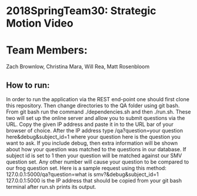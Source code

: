 # 2018SpringTeam30: Strategic Motion Video
# Team Members:
Zach Brownlow, Christina Mara, Will Rea, Matt Rosenbloom

## How to run:
In order to run the application via the REST end-point one should first clone this repository. Then change directories to the QA folder using git bash. From git bash run the command ./dependencies.sh and then ./run.sh. These two will set up the online server and allow you to submit questions via the URL. Copy the given IP address and paste it in to the URL bar of your browser of choice. After the IP address type /qa?question=your question here&debug&subject_id=1 where your question here is the question you want to ask. If you include debug, then extra information will be shown about how your question was matched to the questions in our database. If subject id is set to 1 then your question will be matched against our SMV question set. Any other number will cause your question to be compared to our frog question set. Here is a sample request using this method:
127.0.0.1:5000/qa?question=what is smv?&debug&subject_id=1
127.0.0.1:5000 is the IP address that should be copied from your git bash terminal after run.sh prints its output.
